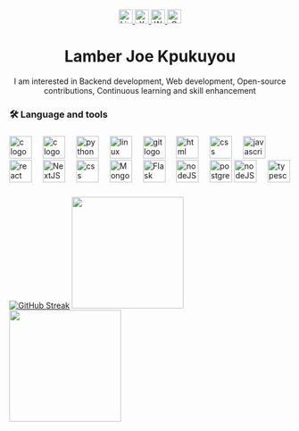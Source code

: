 ###
<div align="center">
  <a href="https://www.linkedin.com/in/lamber-j-kpukuyou" target="_blank">
    <img src="https://img.shields.io/static/v1?message=LinkedIn&logo=linkedin&label=&color=0077B5&logoColor=white&labelColor=&style=for-the-badge" height="25" alt="LinkedIn logo" />
  </a>
  <a href="https://x.com/lamber_j" target="_blank">
    <img src="https://img.shields.io/static/v1?message=X&logo=twitter&label=&color=000000&logoColor=white&labelColor=&style=for-the-badge" height="25" alt="X logo" />
  </a>
  <a href="https://wa.me/231881574186" target="_blank">
    <img src="https://img.shields.io/static/v1?message=WhatsApp&logo=whatsapp&label=&color=25D366&logoColor=white&labelColor=&style=for-the-badge" height="25" alt="WhatsApp logo" />
  </a>
   <a href="mailto:joekpukuyou5@gmail.com" target="_blank">
    <img src="https://img.shields.io/static/v1?message=Gmail&logo=gmail&label=&color=EA4335&logoColor=white&labelColor=&style=for-the-badge" height="25" alt="Gmail logo" />
  </a>
</div>

###

<h1 align="center">Lamber Joe Kpukuyou</h1>
<p align="center">I am interested in	Backend development, Web development, Open-source contributions, Continuous learning and skill enhancement </p>

###
<!--p>
  <img src="https://img.shields.io/github/last-commit/Lamber22/Lamber22?color=blue&label=last%20updated&style=flat" />
</p-->

<h3 align="left">🛠 Language and tools</h3>

###
<div align="left">
  <img src="https://pcbwayfile.s3-us-west-2.amazonaws.com/web/21/11/18/1558323980054.jpg" height="40" alt="c logo"  />
  <img width="12" />
  <img src="https://cdn.jsdelivr.net/gh/devicons/devicon/icons/c/c-original.svg" height="40" alt="c logo"  />
  <img width="12" />
  <img src="https://cdn.jsdelivr.net/gh/devicons/devicon/icons/python/python-original.svg" height="40" alt="python logo"  />
  <img width="12" />
  <img src="https://cdn.jsdelivr.net/gh/devicons/devicon/icons/linux/linux-original.svg" height="40" alt="linux logo"  />
  <img width="12" />
  <img src="https://cdn.jsdelivr.net/gh/devicons/devicon/icons/git/git-original.svg" height="40" alt="git logo"  />
  <img width="12" />
  <img src="https://logos-download.com/wp-content/uploads/2017/07/HTML5_badge.png" height="40" alt="html logo" />
  <img width="12" />
  <img src="https://logospng.org/download/css-3/logo-css-3-1536.png" height="40" alt="css logo" />
  <img width="12" />
  <img src="https://cdn.jsdelivr.net/gh/devicons/devicon/icons/javascript/javascript-original.svg" height="40" alt="javascript logo"  />
  <img width="12" />
  <img src="https://tse2.mm.bing.net/th/id/OIP.2R-Y6NpgeI1r1ZCNp3x3rAAAAA?w=300&h=300&rs=1&pid=ImgDetMain&o=7&rm=3" height="40" alt="react logo"  />
  <img width="12" />
  <img src="https://tse1.mm.bing.net/th/id/OIP.hez4y0JQmJUy9ppw5tHi3wHaGp?rs=1&pid=ImgDetMain&o=7&rm=3" height="40" alt="NextJS logo"  />
  <img width="12" />
 <img src="https://pngimg.com/uploads/mysql/mysql_PNG23.png" height="40" alt="css logo" />
  <img width="12" />
 <img src="https://th.bing.com/th/id/R.6c9c76e3b4bc315dbdbd846fc45e5d39?rik=jya%2bQveE5GOZGg&riu=http%3a%2f%2fwww.mimastech.com%2fwp-content%2fuploads%2f2017%2f02%2fmongodb-logo.png&ehk=0twpwa%2f5gI%2b8Iyr%2bnIdNToOccO2E3XgTHQ9kR84lSOI%3d&risl=&pid=ImgRaw&r=0" height="40" alt="MongoDB logo" />
  <img width="12" />
  <img src="https://cdn.freebiesupply.com/logos/large/2x/flask-logo-png-transparent.png" height="40" alt="Flask logo" />
  <img width="12" />
 <img src="https://i.ytimg.com/vi/oR6oi0EB6-I/maxresdefault.jpg" height="40" alt="nodeJS logo" />
    <img width="12" />
 <img src="https://www.pngkey.com/png/detail/466-4667821_postgres-logo.png" height="40" alt="postgres logo" />
 <img src="https://i.ytimg.com/vi/oR6oi0EB6-I/maxresdefault.jpg" height="40" alt="nodeJS logo" />
    <img width="12" />
 <img src="https://th.bing.com/th/id/R.db17271498520a876e66b63cf621db7a?rik=6RHNPenQa%2bWoNQ&pid=ImgRaw&r=0" height="40" alt="typescript logo" />
</div>

###

[![GitHub Streak](https://github-readme-streak-stats.herokuapp.com/?user=Lamber22)](https://git.io/streak-stats)
<img height="200em" src="https://github-profile-summary-cards.vercel.app/api/cards/repos-per-language?username=Lamber22"/>
<img height="200em" src="https://github-profile-summary-cards.vercel.app/api/cards/stats?username=Lamber22&theme=github"/>

###
 
